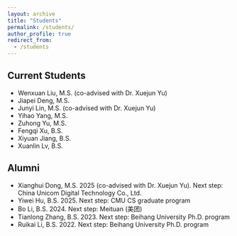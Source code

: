 ```yaml
---
layout: archive
title: "Students"
permalink: /students/
author_profile: true
redirect_from:
  - /students
---
```


## Current Students
* Wenxuan Liu, M.S. (co-advised with Dr. Xuejun Yu)
* Jiapei Deng, M.S.
* Junyi Lin, M.S. (co-advised with Dr. Xuejun Yu)
* Yihao Yang, M.S.
* Zuhong Yu, M.S.
* Fengqi Xu, B.S.
* Xiyuan Jiang, B.S.
* Xuanlin Lv, B.S.

## Alumni
* Xianghui Dong, M.S. 2025 (co-advised with Dr. Xuejun Yu). Next step: China Unicom Digital Technology Co., Ltd.
* Yiwei Hu, B.S. 2025. Next step: CMU CS graduate program
* Bo Li, B.S. 2024. Next step: Meituan (美团)
* Tianlong Zhang, B.S. 2023. Next step: Beihang University Ph.D. program
* Ruikai Li, B.S. 2022. Next step: Beihang University Ph.D. program
